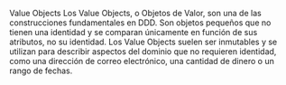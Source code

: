 Value Objects
Los Value Objects, o Objetos de Valor, son una de las construcciones fundamentales en DDD. Son objetos pequeños que no tienen una identidad y se comparan únicamente en función de sus atributos, no su identidad. Los Value Objects suelen ser inmutables y se utilizan para describir aspectos del dominio que no requieren identidad, como una dirección de correo electrónico, una cantidad de dinero o un rango de fechas.